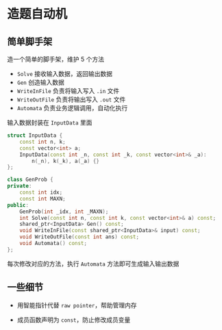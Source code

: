 # 造题自动机

## 简单脚手架

造一个简单的脚手架，维护 5 个方法

- ```Solve``` 接收输入数据，返回输出数据
- ```Gen``` 创造输入数据
- ```WriteInFile``` 负责将输入写入 ```.in``` 文件
- ```WriteOutFile``` 负责将输出写入 ```.out``` 文件
- ```Automata``` 负责业务逻辑调用，自动化执行

输入数据封装在 ```InputData``` 里面

```cpp
struct InputData {
    const int n, k;
    const vector<int> a;
    InputData(const int _n, const int _k, const vector<int>& _a):
        n(_n), k(_k), a(_a) {}
};

class GenProb {
private:
    const int idx;
    const int MAXN;
public:
    GenProb(int _idx, int _MAXN);
    int Solve(const int n, const int k, const vector<int>& a) const;
    shared_ptr<InputData> Gen() const;
    void WriteInFile(const shared_ptr<InputData>& input) const;
    void WriteOutFile(const int ans) const;
    void Automata() const;
};
```

每次修改对应的方法，执行 ```Automata``` 方法即可生成输入输出数据

## 一些细节

- 用智能指针代替 ```raw pointer```，帮助管理内存

- 成员函数声明为 ```const```，防止修改成员变量
